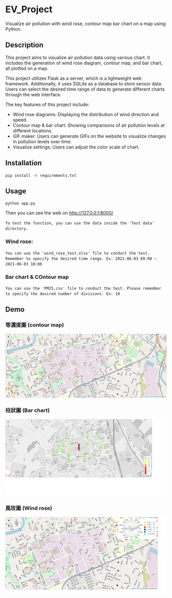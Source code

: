 # EV_Project
 Visualize air pollution with wind rose, contour map bar chart on a map using Python.

## Description
This project aims to visualize air pollution data using various chart. It includes the generation of wind rose diagram, contour map, and bar chart, all plotted on a map. 

This project utilizes Flask as a server, which is a lightweight web framework. Additionally, it uses SQLite as a database to store sensor data. Users can select the desired time range of data to generate different charts through the web interface.

The key features of this project include:
* Wind rose diagrams: Displaying the distribution of wind direction and speed.
* Contour map & bar chart: Showing comparisons of air pollution levels at different locations.
* GIF maker: Users can generate GIFs on the website to visualize changes in pollution levels over time.
* Visualize settings: Users can adjust the color scale of chart.


## Installation
```
pip install -r requirements.txt
```

## Usage
```
python app.py
```

Then you can see the web on http://127.0.0.1:8000/

`To test the function, you can use the data inside the 'Test data' directory.`

### 

### Wind rose:
`You can use the 'wind_rose_test.xlsx' file to conduct the test. Remember to specify the desired time range. Ex: 2021-06-03 09:00 ~ 2021-06-03 10:00`

### Bar chart & COntour map
`You can use the 'PM25.csv' file to conduct the test. Please remember to specify the desired number of divisions. Ex: 10`


## Demo
### 等濃度圖 (contour map)
![Contour_map](img/contour_map.gif)

### 柱狀圖 (Bar chart)
![Bar_chart](img/bar_chart.png)

### 風玫圖 (Wind rose)
![Wind_rose](img/wind_rose.png)
 
